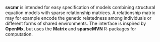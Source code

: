 **svcmr** is intended for easy specification of models combining
structural equation models with sparse relationship matrices. A
relationship matrix may for example encode the genetic relatedness among
individuals or different forms of shared environments. The interface is
inspired by **OpenMx**, but uses the **Matrix** and **sparseMVN**
R-packages for computation.
